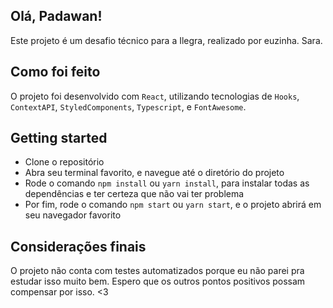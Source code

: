 ## Olá, Padawan!

Este projeto é um desafio técnico para a Ilegra, realizado por euzinha. Sara.

## Como foi feito

O projeto foi desenvolvido com `React`, utilizando tecnologias de `Hooks`, `ContextAPI`, `StyledComponents`, `Typescript`, e `FontAwesome`.

## Getting started

- Clone o repositório
- Abra seu terminal favorito, e navegue até o diretório do projeto
- Rode o comando `npm install` ou `yarn install`, para instalar todas as dependências e ter certeza que não vai ter problema
- Por fim, rode o comando `npm start` ou `yarn start`, e o projeto abrirá em seu navegador favorito

## Considerações finais

O projeto não conta com testes automatizados porque eu não parei pra estudar isso muito bem. Espero que os outros pontos positivos possam compensar por isso. <3
